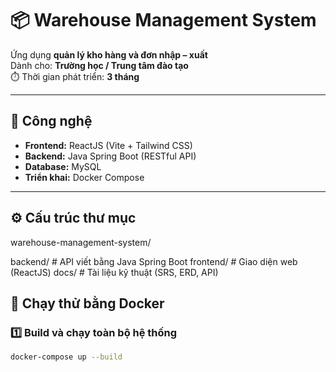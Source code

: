 # 📦 Warehouse Management System

Ứng dụng **quản lý kho hàng và đơn nhập – xuất**  
Dành cho: **Trường học / Trung tâm đào tạo**  
⏱️ Thời gian phát triển: **3 tháng**

---

## 🧰 Công nghệ

- **Frontend:** ReactJS (Vite + Tailwind CSS)  
- **Backend:** Java Spring Boot (RESTful API)  
- **Database:** MySQL  
- **Triển khai:** Docker Compose  

---

## ⚙️ Cấu trúc thư mục

warehouse-management-system/

backend/ # API viết bằng Java Spring Boot
frontend/ # Giao diện web (ReactJS)
docs/ # Tài liệu kỹ thuật (SRS, ERD, API)
## 🐳 Chạy thử bằng Docker

### 1️⃣ Build và chạy toàn bộ hệ thống
```bash
docker-compose up --build